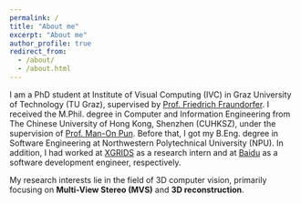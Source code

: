 ```yaml
---
permalink: /
title: "About me"
excerpt: "About me"
author_profile: true
redirect_from: 
  - /about/
  - /about.html
---
```


I am a PhD student at Institute of Visual Computing (IVC) in Graz University of Technology (TU Graz), supervised by [Prof. Friedrich Fraundorfer](https://www.tugraz.at/institute/icg/research/team-fraundorfer/people/friedrich-fraundorfer/). I received the M.Phil. degree in Computer and Information Engineering from The Chinese University of Hong Kong, Shenzhen (CUHKSZ), under the supervision of [Prof. Man-On Pun](https://mypage.cuhk.edu.cn/academics/simonpun/member/director_simonpun.html). Before that, I got my B.Eng. degree in Software Engineering at Northwestern Polytechnical University (NPU). In addition, I had worked at [XGRIDS](https://www.xgrids.cn/) as a research intern and at [Baidu](https://intl.cloud.baidu.com/) as a software development engineer, respectively.

My research interests lie in the field of 3D computer vision, primarily focusing on **Multi-View Stereo (MVS)** and **3D reconstruction**.